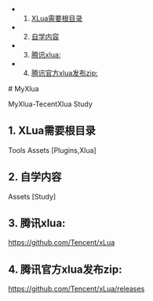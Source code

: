 <!-- vscode-markdown-toc -->
* 1. [XLua需要根目录](#XLua)
* 2. [自学内容](#)
* 3. [腾讯xlua:](#xlua:)
* 4. [腾讯官方xlua发布zip:](#xluazip:)

<!-- vscode-markdown-toc-config
	numbering=true
	autoSave=true
	/vscode-markdown-toc-config -->
<!-- /vscode-markdown-toc --># MyXlua
MyXlua-TecentXlua Study

##  1. <a name='XLua'></a>XLua需要根目录
Tools
Assets [Plugins,Xlua]

##  2. <a name=''></a>自学内容
Assets [Study]

##  3. <a name='xlua:'></a>腾讯xlua:
https://github.com/Tencent/xLua

##  4. <a name='xluazip:'></a>腾讯官方xlua发布zip:
https://github.com/Tencent/xLua/releases